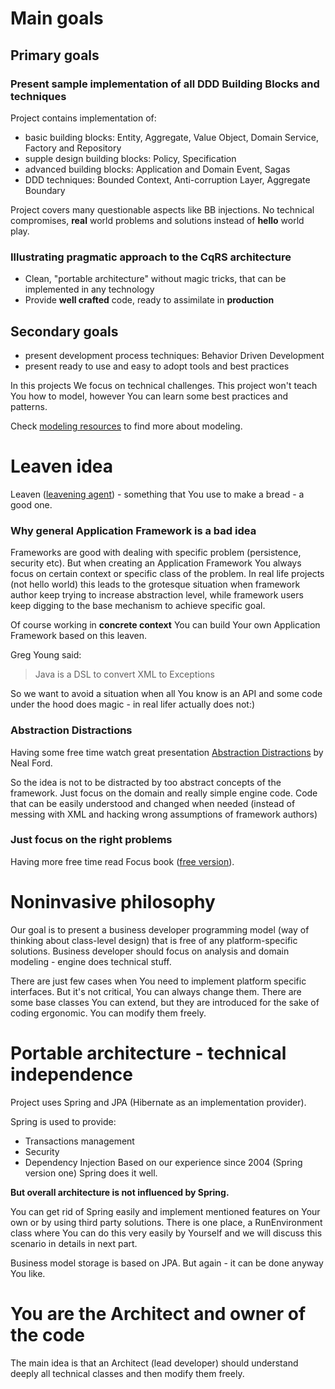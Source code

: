 # Main goals #
## Primary goals ##
### Present sample implementation of all DDD Building Blocks and techniques ###
Project contains implementation of:
  * basic building blocks: Entity, Aggregate, Value Object, Domain Service, Factory and Repository
  * supple design building blocks: Policy, Specification
  * advanced building blocks: Application and Domain Event, Sagas
  * DDD techniques: Bounded Context, Anti-corruption Layer, Aggregate Boundary

Project covers many questionable aspects like BB injections. No technical compromises, **real** world problems and solutions instead of **hello** world play.

### Illustrating pragmatic approach to the CqRS architecture ###
  * Clean, "portable architecture" without magic tricks, that can be implemented in any technology
  * Provide **well crafted** code, ready to assimilate in **production**

## Secondary goals ##
  * present development process techniques: Behavior Driven Development
  * present ready to use and easy to adopt tools and best practices

In this projects We focus on technical challenges. This project won't teach You how to model, however You can learn some best practices and patterns.

Check [modeling resources](http://code.google.com/p/ddd-cqrs-sample/wiki/Introduction#Modeling_resources) to find more about modeling.

# Leaven idea #
Leaven ([leavening agent](http://en.wikipedia.org/wiki/Leavening_agent)) - something that You use to make a bread - a good one.

### Why general Application Framework is a bad idea ###
Frameworks are good with dealing with specific problem (persistence, security etc). But when creating an Application Framework You always focus on certain context or specific class of the problem. In real life projects (not hello world) this leads to the grotesque situation when framework author keep trying to increase abstraction level, while framework users keep digging to the base mechanism to achieve specific goal.

Of course working in **concrete context** You can build Your own Application Framework based on this leaven.

Greg Young said:
> Java is a DSL to convert XML to Exceptions

So we want to avoid a situation when all You know is an API and some code under the hood does magic - in real lifer actually does not:)

### Abstraction Distractions ###
Having some free time watch great presentation [Abstraction Distractions](http://nealford.com/downloads/conferences/Abstraction_Distractions(Neal_Ford).pdf) by Neal Ford.

So the idea is not to be distracted by too abstract concepts of the framework. Just focus on the domain and really simple engine code. Code that can be easily understood and changed when needed (instead of messing with XML and hacking wrong assumptions of framework authors)

### Just focus on the right problems ###
Having more free time read Focus book ([free version](http://focusmanifesto.com)).

# Noninvasive philosophy #
Our goal is to present a business developer programming model (way of thinking about class-level design) that is free of any platform-specific solutions. Business developer should focus on analysis and domain modeling - engine does technical stuff.

There are just few cases when You need to implement platform specific interfaces. But it's not critical, You can always change them.
There are some base classes You can extend, but they are introduced for the sake of coding ergonomic. You can modify them freely.

# Portable architecture - technical independence #
Project uses Spring and JPA (Hibernate as an implementation provider).

Spring is used to provide:
  * Transactions management
  * Security
  * Dependency Injection
Based on our experience since 2004 (Spring version one) Spring does it well.

**But overall architecture is not influenced by Spring.**

You can get rid of Spring easily and implement mentioned features on Your own or by using third party solutions.
There is one place, a RunEnvironment class where You can do this very easily by Yourself and we will discuss this scenario in details in next part.

Business model storage is based on JPA. But again - it can be done anyway You like.

# You are the Architect and owner of the code #
The main idea is that an Architect (lead developer) should understand deeply all technical classes and then modify them freely.